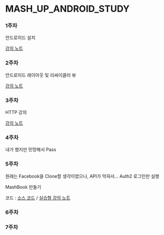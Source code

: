 # MASH_UP_ANDROID_STUDY


### 1주차

안드로이드 설치

[강의 노트](https://github.com/LenKIM/MASH_UP_ANDROID_STUDY/blob/master/1_week_Intro_android.pdf)

### 2주차

안드로이드 레이아웃 및 리싸이클러 뷰

[강의 노트](https://github.com/LenKIM/MASH_UP_ANDROID_STUDY/blob/master/2_week_layout.pdf)

### 3주차

HTTP 강의

[강의 노트](https://github.com/LenKIM/MASH_UP_ANDROID_STUDY/blob/master/3_week_http_.pdf)

### 4주차

내가 했지만 민망해서 Pass

### 5주차

원래는 Facebook을 Clone할 생각이였으나, API가 막혀서... Auth2 로그인만 실행

MashBook 만들기

코드 : [소스 코드](https://github.com/LenKIM/MASH_UP_ANDROID_STUDY/tree/mashbook) / [실습형 강의 노트](https://github.com/LenKIM/MASH_UP_ANDROID_STUDY/blob/mashbook/README.md)

### 6주차



### 7주차